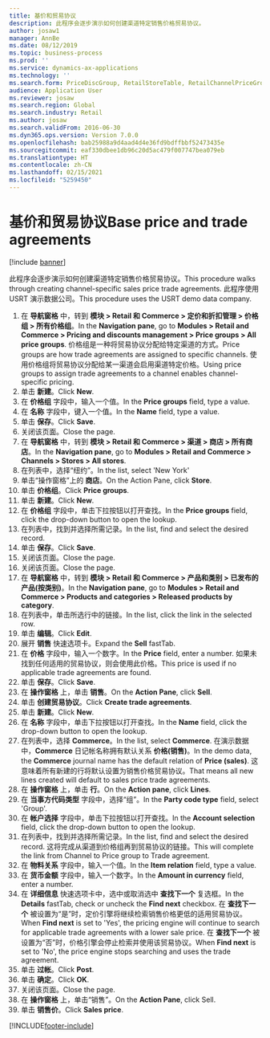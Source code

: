 ```yaml
---
title: 基价和贸易协议
description: 此程序会逐步演示如何创建渠道特定销售价格贸易协议。
author: josaw1
manager: AnnBe
ms.date: 08/12/2019
ms.topic: business-process
ms.prod: ''
ms.service: dynamics-ax-applications
ms.technology: ''
ms.search.form: PriceDiscGroup, RetailStoreTable, RetailChannelPriceGroup, EcoResProductDetailsExtended, PriceDiscAdmTable, PriceDiscAdm
audience: Application User
ms.reviewer: josaw
ms.search.region: Global
ms.search.industry: Retail
ms.author: josaw
ms.search.validFrom: 2016-06-30
ms.dyn365.ops.version: Version 7.0.0
ms.openlocfilehash: bab25988a9d4aad4d4e36fd9bdffbbf52473435e
ms.sourcegitcommit: eaf330dbee1db96c20d5ac479f007747bea079eb
ms.translationtype: HT
ms.contentlocale: zh-CN
ms.lasthandoff: 02/15/2021
ms.locfileid: "5259450"
---
```

# <a name="base-price-and-trade-agreements"></a><span data-ttu-id="862b8-103">基价和贸易协议</span><span class="sxs-lookup"><span data-stu-id="862b8-103">Base price and trade agreements</span></span>

[!include [banner](../includes/banner.md)]

<span data-ttu-id="862b8-104">此程序会逐步演示如何创建渠道特定销售价格贸易协议。</span><span class="sxs-lookup"><span data-stu-id="862b8-104">This procedure walks through creating channel-specific sales price trade agreements.</span></span> <span data-ttu-id="862b8-105">此程序使用 USRT 演示数据公司。</span><span class="sxs-lookup"><span data-stu-id="862b8-105">This procedure uses the USRT demo data company.</span></span>

1. <span data-ttu-id="862b8-106">在 **导航窗格** 中，转到 **模块 > Retail 和 Commerce > 定价和折扣管理 > 价格组 > 所有价格组**。</span><span class="sxs-lookup"><span data-stu-id="862b8-106">In the **Navigation pane**, go to **Modules > Retail and Commerce > Pricing and discounts management > Price groups > All price groups**.</span></span> <span data-ttu-id="862b8-107">价格组是一种将贸易协议分配给特定渠道的方式。</span><span class="sxs-lookup"><span data-stu-id="862b8-107">Price groups are how trade agreements are assigned to specific channels.</span></span> <span data-ttu-id="862b8-108">使用价格组将贸易协议分配给某一渠道会启用渠道特定价格。</span><span class="sxs-lookup"><span data-stu-id="862b8-108">Using price groups to assign trade agreements to a channel enables channel-specific pricing.</span></span>  
2. <span data-ttu-id="862b8-109">单击 **新建**。</span><span class="sxs-lookup"><span data-stu-id="862b8-109">Click **New**.</span></span>
3. <span data-ttu-id="862b8-110">在 **价格组** 字段中，输入一个值。</span><span class="sxs-lookup"><span data-stu-id="862b8-110">In the **Price groups** field, type a value.</span></span>
4. <span data-ttu-id="862b8-111">在 **名称** 字段中，键入一个值。</span><span class="sxs-lookup"><span data-stu-id="862b8-111">In the **Name** field, type a value.</span></span>
5. <span data-ttu-id="862b8-112">单击 **保存**。</span><span class="sxs-lookup"><span data-stu-id="862b8-112">Click **Save**.</span></span>
6. <span data-ttu-id="862b8-113">关闭该页面。</span><span class="sxs-lookup"><span data-stu-id="862b8-113">Close the page.</span></span>
7. <span data-ttu-id="862b8-114">在 **导航窗格** 中，转到 **模块 > Retail 和 Commerce > 渠道 > 商店 > 所有商店**。</span><span class="sxs-lookup"><span data-stu-id="862b8-114">In the **Navigation pane**, go to **Modules > Retail and Commerce > Channels > Stores > All stores**.</span></span>
8. <span data-ttu-id="862b8-115">在列表中，选择“纽约”。</span><span class="sxs-lookup"><span data-stu-id="862b8-115">In the list, select 'New York'</span></span>
9. <span data-ttu-id="862b8-116">单击“操作窗格”上的 **商店**。</span><span class="sxs-lookup"><span data-stu-id="862b8-116">On the Action Pane, click **Store**.</span></span>
10. <span data-ttu-id="862b8-117">单击 **价格组**。</span><span class="sxs-lookup"><span data-stu-id="862b8-117">Click **Price groups**.</span></span>
11. <span data-ttu-id="862b8-118">单击 **新建**。</span><span class="sxs-lookup"><span data-stu-id="862b8-118">Click **New**.</span></span>
12. <span data-ttu-id="862b8-119">在 **价格组** 字段中，单击下拉按钮以打开查找。</span><span class="sxs-lookup"><span data-stu-id="862b8-119">In the **Price groups** field, click the drop-down button to open the lookup.</span></span>
13. <span data-ttu-id="862b8-120">在列表中，找到并选择所需记录。</span><span class="sxs-lookup"><span data-stu-id="862b8-120">In the list, find and select the desired record.</span></span>
14. <span data-ttu-id="862b8-121">单击 **保存**。</span><span class="sxs-lookup"><span data-stu-id="862b8-121">Click **Save**.</span></span>
15. <span data-ttu-id="862b8-122">关闭该页面。</span><span class="sxs-lookup"><span data-stu-id="862b8-122">Close the page.</span></span>
16. <span data-ttu-id="862b8-123">关闭该页面。</span><span class="sxs-lookup"><span data-stu-id="862b8-123">Close the page.</span></span>
17. <span data-ttu-id="862b8-124">在 **导航窗格** 中，转到 **模块 > Retail 和 Commerce > 产品和类别 > 已发布的产品(按类别)**。</span><span class="sxs-lookup"><span data-stu-id="862b8-124">In the **Navigation pane**, go to **Modules > Retail and Commerce > Products and categories > Released products by category**.</span></span>
18. <span data-ttu-id="862b8-125">在列表中，单击所选行中的链接。</span><span class="sxs-lookup"><span data-stu-id="862b8-125">In the list, click the link in the selected row.</span></span>
19. <span data-ttu-id="862b8-126">单击 **编辑**。</span><span class="sxs-lookup"><span data-stu-id="862b8-126">Click **Edit**.</span></span>
20. <span data-ttu-id="862b8-127">展开 **销售** 快速选项卡。</span><span class="sxs-lookup"><span data-stu-id="862b8-127">Expand the **Sell** fastTab.</span></span>
21. <span data-ttu-id="862b8-128">在 **价格** 字段中，输入一个数字。</span><span class="sxs-lookup"><span data-stu-id="862b8-128">In the **Price** field, enter a number.</span></span> <span data-ttu-id="862b8-129">如果未找到任何适用的贸易协议，则会使用此价格。</span><span class="sxs-lookup"><span data-stu-id="862b8-129">This price is used if no applicable trade agreements are found.</span></span>  
22. <span data-ttu-id="862b8-130">单击 **保存**。</span><span class="sxs-lookup"><span data-stu-id="862b8-130">Click **Save**.</span></span>
23. <span data-ttu-id="862b8-131">在 **操作窗格** 上，单击 **销售**。</span><span class="sxs-lookup"><span data-stu-id="862b8-131">On the **Action Pane**, click **Sell**.</span></span>
24. <span data-ttu-id="862b8-132">单击 **创建贸易协议**。</span><span class="sxs-lookup"><span data-stu-id="862b8-132">Click **Create trade agreements**.</span></span>
25. <span data-ttu-id="862b8-133">单击 **新建**。</span><span class="sxs-lookup"><span data-stu-id="862b8-133">Click **New**.</span></span>
26. <span data-ttu-id="862b8-134">在 **名称** 字段中，单击下拉按钮以打开查找。</span><span class="sxs-lookup"><span data-stu-id="862b8-134">In the **Name** field, click the drop-down button to open the lookup.</span></span>
27. <span data-ttu-id="862b8-135">在列表中，选择 **Commerce**。</span><span class="sxs-lookup"><span data-stu-id="862b8-135">In the list, select **Commerce**.</span></span> <span data-ttu-id="862b8-136">在演示数据中，**Commerce** 日记帐名称拥有默认关系 **价格(销售)**。</span><span class="sxs-lookup"><span data-stu-id="862b8-136">In the demo data, the **Commerce** journal name has the default relation of **Price (sales)**.</span></span> <span data-ttu-id="862b8-137">这意味着所有新建的行将默认设置为销售价格贸易协议。</span><span class="sxs-lookup"><span data-stu-id="862b8-137">That means all new lines created will default to sales price trade agreements.</span></span>  
28. <span data-ttu-id="862b8-138">在 **操作窗格** 上，单击 **行**。</span><span class="sxs-lookup"><span data-stu-id="862b8-138">On the **Action pane**, click **Lines**.</span></span>
29. <span data-ttu-id="862b8-139">在 **当事方代码类型** 字段中，选择“组”。</span><span class="sxs-lookup"><span data-stu-id="862b8-139">In the **Party code type** field, select 'Group'.</span></span>
30. <span data-ttu-id="862b8-140">在 **帐户选择** 字段中，单击下拉按钮以打开查找。</span><span class="sxs-lookup"><span data-stu-id="862b8-140">In the **Account selection** field, click the drop-down button to open the lookup.</span></span>
31. <span data-ttu-id="862b8-141">在列表中，找到并选择所需记录。</span><span class="sxs-lookup"><span data-stu-id="862b8-141">In the list, find and select the desired record.</span></span> <span data-ttu-id="862b8-142">这将完成从渠道到价格组再到贸易协议的链接。</span><span class="sxs-lookup"><span data-stu-id="862b8-142">This will complete the link from Channel to Price group to Trade agreement.</span></span>  
32. <span data-ttu-id="862b8-143">在 **物料关系** 字段中，输入一个值。</span><span class="sxs-lookup"><span data-stu-id="862b8-143">In the **Item relation** field, type a value.</span></span>
33. <span data-ttu-id="862b8-144">在 **货币金额** 字段中，输入一个数字。</span><span class="sxs-lookup"><span data-stu-id="862b8-144">In the **Amount in currency** field, enter a number.</span></span>
34. <span data-ttu-id="862b8-145">在 **详细信息** 快速选项卡中，选中或取消选中 **查找下一个** 复选框。</span><span class="sxs-lookup"><span data-stu-id="862b8-145">In the **Details** fastTab, check or uncheck the **Find next** checkbox.</span></span> <span data-ttu-id="862b8-146">在 **查找下一个** 被设置为“是”时，定价引擎将继续检索销售价格更低的适用贸易协议。</span><span class="sxs-lookup"><span data-stu-id="862b8-146">When **Find next** is set to 'Yes', the pricing engine will continue to search for applicable trade agreements with a lower sale price.</span></span> <span data-ttu-id="862b8-147">在 **查找下一个** 被设置为“否”时，价格引擎会停止检索并使用该贸易协议。</span><span class="sxs-lookup"><span data-stu-id="862b8-147">When **Find next** is set to 'No', the price engine stops searching and uses the trade agreement.</span></span>  
35. <span data-ttu-id="862b8-148">单击 **过帐**。</span><span class="sxs-lookup"><span data-stu-id="862b8-148">Click **Post**.</span></span>
36. <span data-ttu-id="862b8-149">单击 **确定**。</span><span class="sxs-lookup"><span data-stu-id="862b8-149">Click **OK**.</span></span>
37. <span data-ttu-id="862b8-150">关闭该页面。</span><span class="sxs-lookup"><span data-stu-id="862b8-150">Close the page.</span></span>
38. <span data-ttu-id="862b8-151">在 **操作窗格** 上，单击“销售”。</span><span class="sxs-lookup"><span data-stu-id="862b8-151">On the **Action Pane**, click Sell.</span></span>
39. <span data-ttu-id="862b8-152">单击 **销售价**。</span><span class="sxs-lookup"><span data-stu-id="862b8-152">Click **Sales price**.</span></span>



[!INCLUDE[footer-include](../../includes/footer-banner.md)]